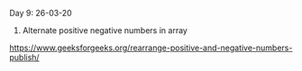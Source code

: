 Day 9: 26-03-20

1. Alternate positive negative numbers in array

https://www.geeksforgeeks.org/rearrange-positive-and-negative-numbers-publish/

